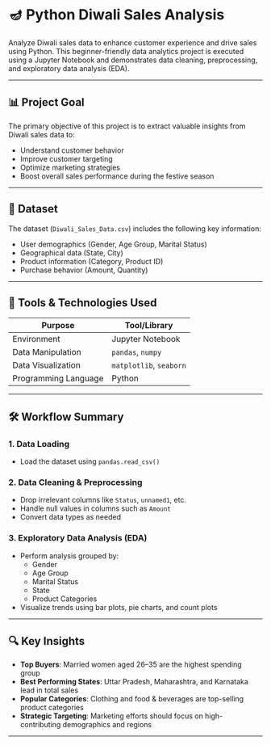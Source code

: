# 🪔 Python Diwali Sales Analysis

Analyze Diwali sales data to enhance customer experience and drive sales using Python. This beginner-friendly data analytics project is executed using a Jupyter Notebook and demonstrates data cleaning, preprocessing, and exploratory data analysis (EDA).

---

## 📊 Project Goal

The primary objective of this project is to extract valuable insights from Diwali sales data to:

- Understand customer behavior
- Improve customer targeting
- Optimize marketing strategies
- Boost overall sales performance during the festive season

---

## 📁 Dataset

The dataset (`Diwali_Sales_Data.csv`) includes the following key information:

- User demographics (Gender, Age Group, Marital Status)
- Geographical data (State, City)
- Product information (Category, Product ID)
- Purchase behavior (Amount, Quantity)

---

## 🧰 Tools & Technologies Used

| Purpose                 | Tool/Library         |
|------------------------|----------------------|
| Environment            | Jupyter Notebook     |
| Data Manipulation      | `pandas`, `numpy`    |
| Data Visualization     | `matplotlib`, `seaborn` |
| Programming Language   | Python               |

---

## 🛠️ Workflow Summary

### 1. Data Loading
- Load the dataset using `pandas.read_csv()`

### 2. Data Cleaning & Preprocessing
- Drop irrelevant columns like `Status`, `unnamed1`, etc.
- Handle null values in columns such as `Amount`
- Convert data types as needed

### 3. Exploratory Data Analysis (EDA)
- Perform analysis grouped by:
  - Gender
  - Age Group
  - Marital Status
  - State
  - Product Categories
- Visualize trends using bar plots, pie charts, and count plots

---

## 🔍 Key Insights

- **Top Buyers**: Married women aged 26–35 are the highest spending group
- **Best Performing States**: Uttar Pradesh, Maharashtra, and Karnataka lead in total sales
- **Popular Categories**: Clothing and food & beverages are top-selling product categories
- **Strategic Targeting**: Marketing efforts should focus on high-contributing demographics and regions

---
